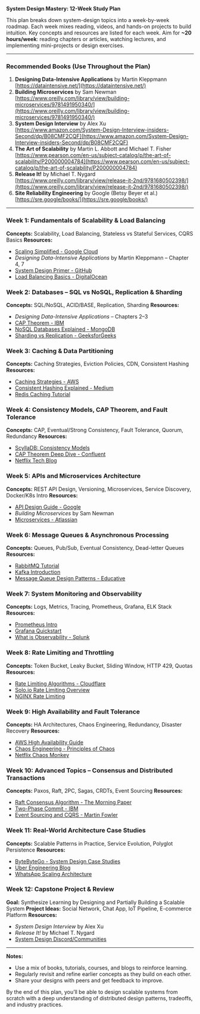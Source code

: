 **System Design Mastery: 12-Week Study Plan**

This plan breaks down system-design topics into a week-by-week roadmap. Each week mixes reading, videos, and hands-on projects to build intuition. Key concepts and resources are listed for each week. Aim for **\~20 hours/week**: reading chapters or articles, watching lectures, and implementing mini-projects or design exercises.

---

### Recommended Books (Use Throughout the Plan)

1. **Designing Data-Intensive Applications** by Martin Kleppmann
   [https://dataintensive.net/](https://dataintensive.net/)
2. **Building Microservices** by Sam Newman
   [https://www.oreilly.com/library/view/building-microservices/9781491950340/](https://www.oreilly.com/library/view/building-microservices/9781491950340/)
3. **System Design Interview** by Alex Xu
   [https://www.amazon.com/System-Design-Interview-insiders-Second/dp/B08CMF2CQF](https://www.amazon.com/System-Design-Interview-insiders-Second/dp/B08CMF2CQF)
4. **The Art of Scalability** by Martin L. Abbott and Michael T. Fisher
   [https://www.pearson.com/en-us/subject-catalog/p/the-art-of-scalability/P200000004784](https://www.pearson.com/en-us/subject-catalog/p/the-art-of-scalability/P200000004784)
5. **Release It!** by Michael T. Nygard
   [https://www.oreilly.com/library/view/release-it-2nd/9781680502398/](https://www.oreilly.com/library/view/release-it-2nd/9781680502398/)
6. **Site Reliability Engineering** by Google (Betsy Beyer et al.)
   [https://sre.google/books/](https://sre.google/books/)

---

### Week 1: Fundamentals of Scalability & Load Balancing

**Concepts:** Scalability, Load Balancing, Stateless vs Stateful Services, CQRS Basics
**Resources:**

* [Scaling Simplified - Google Cloud](https://cloud.google.com/blog/products/identity-security/scaling-simplified-how-distributed-systems-handle-millions)
* *Designing Data-Intensive Applications* by Martin Kleppmann – Chapter 4, 7
* [System Design Primer - GitHub](https://github.com/donnemartin/system-design-primer)
* [Load Balancing Basics - DigitalOcean](https://www.digitalocean.com/community/tutorials/an-introduction-to-load-balancing)

### Week 2: Databases – SQL vs NoSQL, Replication & Sharding

**Concepts:** SQL/NoSQL, ACID/BASE, Replication, Sharding
**Resources:**

* *Designing Data-Intensive Applications* – Chapters 2–3
* [CAP Theorem - IBM](https://www.ibm.com/cloud/learn/cap-theorem)
* [NoSQL Databases Explained - MongoDB](https://www.mongodb.com/nosql-explained)
* [Sharding vs Replication - GeeksforGeeks](https://www.geeksforgeeks.org/difference-between-sharding-and-replication/)

### Week 3: Caching & Data Partitioning

**Concepts:** Caching Strategies, Eviction Policies, CDN, Consistent Hashing
**Resources:**

* [Caching Strategies - AWS](https://aws.amazon.com/caching/)
* [Consistent Hashing Explained - Medium](https://medium.com/@ankurhanda/consistent-hashing-a-beginners-guide-8a5c0c8e2f6d)
* [Redis Caching Tutorial](https://redis.io/docs/latest/)

### Week 4: Consistency Models, CAP Theorem, and Fault Tolerance

**Concepts:** CAP, Eventual/Strong Consistency, Fault Tolerance, Quorum, Redundancy
**Resources:**

* [ScyllaDB: Consistency Models](https://www.scylladb.com/glossary/consistency-model/)
* [CAP Theorem Deep Dive - Confluent](https://www.confluent.io/blog/event-driven-microservices-apache-kafka-cdc/)
* [Netflix Tech Blog](https://netflixtechblog.com/)

### Week 5: APIs and Microservices Architecture

**Concepts:** REST API Design, Versioning, Microservices, Service Discovery, Docker/K8s Intro
**Resources:**

* [API Design Guide - Google](https://cloud.google.com/apis/design)
* *Building Microservices* by Sam Newman
* [Microservices - Atlassian](https://www.atlassian.com/microservices)

### Week 6: Message Queues & Asynchronous Processing

**Concepts:** Queues, Pub/Sub, Eventual Consistency, Dead-letter Queues
**Resources:**

* [RabbitMQ Tutorial](https://www.rabbitmq.com/getstarted.html)
* [Kafka Introduction](https://kafka.apache.org/intro)
* [Message Queue Design Patterns - Educative](https://www.educative.io/blog/message-queue-architecture)

### Week 7: System Monitoring and Observability

**Concepts:** Logs, Metrics, Tracing, Prometheus, Grafana, ELK Stack
**Resources:**

* [Prometheus Intro](https://prometheus.io/docs/introduction/overview/)
* [Grafana Quickstart](https://grafana.com/docs/grafana/latest/getting-started/getting-started-prometheus/)
* [What is Observability - Splunk](https://www.splunk.com/en_us/data-insider/what-is-observability.html)

### Week 8: Rate Limiting and Throttling

**Concepts:** Token Bucket, Leaky Bucket, Sliding Window, HTTP 429, Quotas
**Resources:**

* [Rate Limiting Algorithms - Cloudflare](https://developers.cloudflare.com/rate-limiting/)
* [Solo.io Rate Limiting Overview](https://www.solo.io/blog/rate-limiting/)
* [NGINX Rate Limiting](https://docs.nginx.com/nginx/admin-guide/security-controls/controlling-access-pro/)

### Week 9: High Availability and Fault Tolerance

**Concepts:** HA Architectures, Chaos Engineering, Redundancy, Disaster Recovery
**Resources:**

* [AWS High Availability Guide](https://aws.amazon.com/builders-library/reliability/)
* [Chaos Engineering - Principles of Chaos](https://principlesofchaos.org/)
* [Netflix Chaos Monkey](https://github.com/Netflix/chaosmonkey)

### Week 10: Advanced Topics – Consensus and Distributed Transactions

**Concepts:** Paxos, Raft, 2PC, Sagas, CRDTs, Event Sourcing
**Resources:**

* [Raft Consensus Algorithm - The Morning Paper](https://blog.acolyer.org/2015/03/04/raft-consensus-algorithm/)
* [Two-Phase Commit - IBM](https://www.ibm.com/docs/en/order-management-sw/10.0?topic=protocols-two-phase-commit)
* [Event Sourcing and CQRS - Martin Fowler](https://martinfowler.com/eaaDev/EventSourcing.html)

### Week 11: Real-World Architecture Case Studies

**Concepts:** Scalable Patterns in Practice, Service Evolution, Polyglot Persistence
**Resources:**

* [ByteByteGo - System Design Case Studies](https://bytebytego.com/)
* [Uber Engineering Blog](https://eng.uber.com/)
* [WhatsApp Scaling Architecture](https://blog.whatsapp.com/)

### Week 12: Capstone Project & Review

**Goal:** Synthesize Learning by Designing and Partially Building a Scalable System
**Project Ideas:** Social Network, Chat App, IoT Pipeline, E-commerce Platform
**Resources:**

* *System Design Interview* by Alex Xu
* *Release It!* by Michael T. Nygard
* [System Design Discord/Communities](https://discord.gg/systemdesign)

---

**Notes:**

* Use a mix of books, tutorials, courses, and blogs to reinforce learning.
* Regularly revisit and refine earlier concepts as they build on each other.
* Share your designs with peers and get feedback to improve.

By the end of this plan, you’ll be able to design scalable systems from scratch with a deep understanding of distributed design patterns, tradeoffs, and industry practices.
